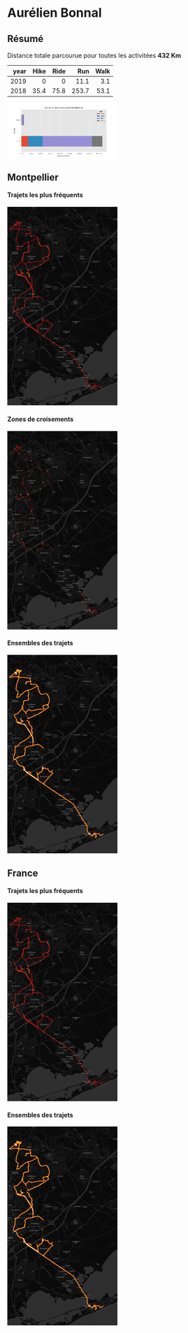 # Aurélien Bonnal

## Résumé

Distance totale parcourue pour toutes les activitées **432 Km**

|   year |   Hike |   Ride |   Run |   Walk |
|-------:|-------:|-------:|------:|-------:|
|   2019 |    0   |    0   |  11.1 |    3.1 |
|   2018 |   35.4 |   75.8 | 253.7 |   53.1 |

<img src="summary_user.png" width="50%" >

## Montpellier

#### Trajets les plus fréquents

<img src="heatmap_user_montpellier.png" width="50%" >

#### Zones de croisements

<img src="heatmap_user_montpellier_carrefour.png" width="50%" >


#### Ensembles des trajets

<img src="heatmap_user_montpellier_all.png" width="50%" >


## France

#### Trajets les plus fréquents

<img src="heatmap_user_france.png" width="50%" >

#### Ensembles des trajets

<img src="heatmap_user_france_all.png" width="50%" >